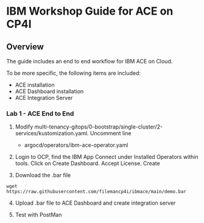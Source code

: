 # IBM Workshop Guide for **ACE on CP4I**

## Overview  

<!--- cSpell:ignore gitorg YAMLs -->

The guide includes an end to end workflow for IBM ACE on Cloud.

To be more specific, the following items are included:

-   ACE installation
-   ACE Dashboard installation
-   ACE Integration Server

### Lab 1 - ACE End to End

1. Modify  multi-tenancy-gitops/0-bootstrap/single-cluster/2-services/kustomization.yaml. Uncomment line 
    - argocd/operators/ibm-ace-operator.yaml

2. Login to OCP, find the IBM App Connect under Installed Operators within tools. Click on Create Dashboard. Accept License. Create

3. Download the .bar file
```
wget https://raw.githubusercontent.com/filemancp4i/ibmace/main/demo.bar
```

4. Upload .bar file to ACE Dashboard and create integration server

5. Test with PostMan
